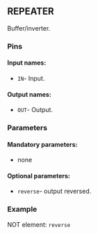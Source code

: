 ## REPEATER

Buffer/inverter.

### Pins

#### Input names:

- `IN`- Input.

#### Output names:

- `OUT`- Output.

### Parameters

#### Mandatory parameters:

- none

#### Optional parameters:

- `reverse`- output reversed.

### Example

NOT element: `reverse`